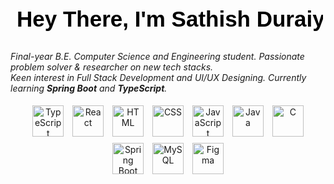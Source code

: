 <h1>
  <svg width="500" height="60" xmlns="http://www.w3.org/2000/svg">
    <text x="10" y="40" font-family="Arial" font-size="35" fill="black">Hey There, I'm Sathish Duraiyan</text>
  </svg>
</h1>
<p>
  <i>Final-year B.E. Computer Science and Engineering student.
  Passionate problem solver & researcher on new tech stacks.<br>
  Keen interest in Full Stack Development and UI/UX Designing.
  Currently learning <b>Spring Boot</b> and <b>TypeScript</b>.</i>
</p>

<p align="center">
  <img src="https://cdn.jsdelivr.net/gh/devicons/devicon/icons/typescript/typescript-original.svg" alt="TypeScript" width="50" height="50" style="margin:5px;">
  <img src="https://cdn.jsdelivr.net/gh/devicons/devicon/icons/react/react-original.svg" alt="React" width="50" height="50" style="margin:5px;">
  <img src="https://cdn.jsdelivr.net/gh/devicons/devicon/icons/html5/html5-original.svg" alt="HTML" width="50" height="50" style="margin:5px;">
  <img src="https://cdn.jsdelivr.net/gh/devicons/devicon/icons/css3/css3-original.svg" alt="CSS" width="50" height="50" style="margin:5px;">
  <img src="https://cdn.jsdelivr.net/gh/devicons/devicon/icons/javascript/javascript-original.svg" alt="JavaScript" width="50" height="50" style="margin:5px;">
  <img src="https://cdn.jsdelivr.net/gh/devicons/devicon/icons/java/java-original.svg" alt="Java" width="50" height="50" style="margin:5px;">
  <img src="https://cdn.jsdelivr.net/gh/devicons/devicon/icons/c/c-original.svg" alt="C" width="50" height="50" style="margin:5px;">
  <img src="https://cdn.jsdelivr.net/gh/devicons/devicon/icons/spring/spring-original.svg" alt="Spring Boot" width="50" height="50" style="margin:5px;">
  <img src="https://cdn.jsdelivr.net/gh/devicons/devicon/icons/mysql/mysql-original.svg" alt="MySQL" width="50" height="50" style="margin:5px;">
  <img src="https://cdn.jsdelivr.net/gh/devicons/devicon/icons/figma/figma-original.svg" alt="Figma" width="50" height="50" style="margin:5px;">
</p>


